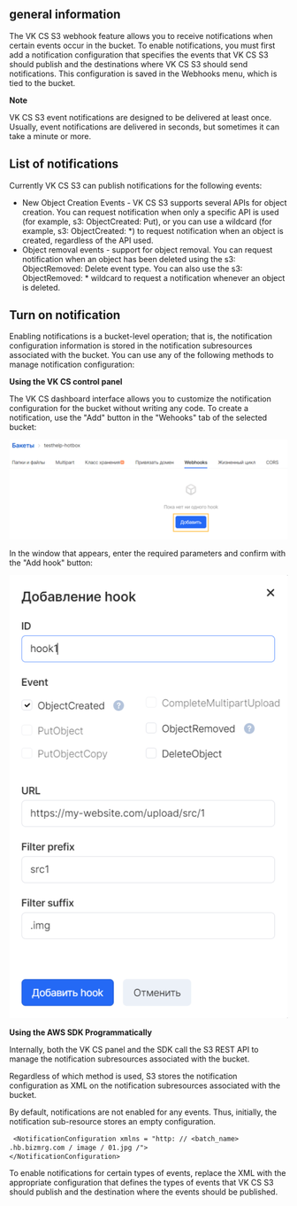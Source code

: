 general information
-------------------

The VK CS S3 webhook feature allows you to receive notifications when certain events occur in the bucket. To enable notifications, you must first add a notification configuration that specifies the events that VK CS S3 should publish and the destinations where VK CS S3 should send notifications. This configuration is saved in the Webhooks menu, which is tied to the bucket.

**Note**

VK CS S3 event notifications are designed to be delivered at least once. Usually, event notifications are delivered in seconds, but sometimes it can take a minute or more.

List of notifications
---------------------

Currently VK CS S3 can publish notifications for the following events:

*   New Object Creation Events - VK CS S3 supports several APIs for object creation. You can request notification when only a specific API is used (for example, s3: ObjectCreated: Put), or you can use a wildcard (for example, s3: ObjectCreated: \*) to request notification when an object is created, regardless of the API used.
*   Object removal events - support for object removal. You can request notification when an object has been deleted using the s3: ObjectRemoved: Delete event type. You can also use the s3: ObjectRemoved: \* wildcard to request a notification whenever an object is deleted.

Turn on notification
--------------------

Enabling notifications is a bucket-level operation; that is, the notification configuration information is stored in the notification subresources associated with the bucket. You can use any of the following methods to manage notification configuration:

**Using the VK CS control panel**

The VK CS dashboard interface allows you to customize the notification configuration for the bucket without writing any code. To create a notification, use the "Add" button in the "Wehooks" tab of the selected bucket:

![](./assets/1598230792282-1598230792282.png)

In the window that appears, enter the required parameters and confirm with the "Add hook" button:

![](./assets/1598230937964-1598230937964.png)

**Using the AWS SDK Programmatically**

Internally, both the VK CS panel and the SDK call the S3 REST API to manage the notification subresources associated with the bucket.

Regardless of which method is used, S3 stores the notification configuration as XML on the notification subresources associated with the bucket.

By default, notifications are not enabled for any events. Thus, initially, the notification sub-resource stores an empty configuration.

```
 <NotificationConfiguration xmlns = "http: // <batch_name> .hb.bizmrg.com / image / 01.jpg /"> 
</NotificationConfiguration>
```

To enable notifications for certain types of events, replace the XML with the appropriate configuration that defines the types of events that VK CS S3 should publish and the destination where the events should be published.